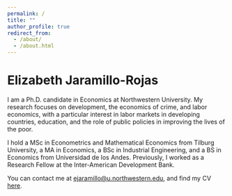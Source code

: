 ```yaml
---
permalink: /
title: ""
author_profile: true
redirect_from: 
  - /about/
  - /about.html
---
```

# Elizabeth Jaramillo-Rojas

I am a Ph.D. candidate in Economics at Northwestern University. My research focuses on development, the economics of crime, and labor economics, with a particular interest in labor markets in developing countries, education, and the role of public policies in improving the lives of the poor.

I hold a MSc in Econometrics and Mathematical Economics from Tilburg University, a MA in Economics, a BSc in Industrial Engineering, and a BS in Economics from Universidad de los Andes. Previously, I worked as a Research Fellow at the Inter-American Development Bank.

You can contact me at [ejaramillo@u.northwestern.edu](mailto:ejaramillo@u.northwestern.edu), and find my CV [here](/files/CVJaramilloRojasEli.pdf).
